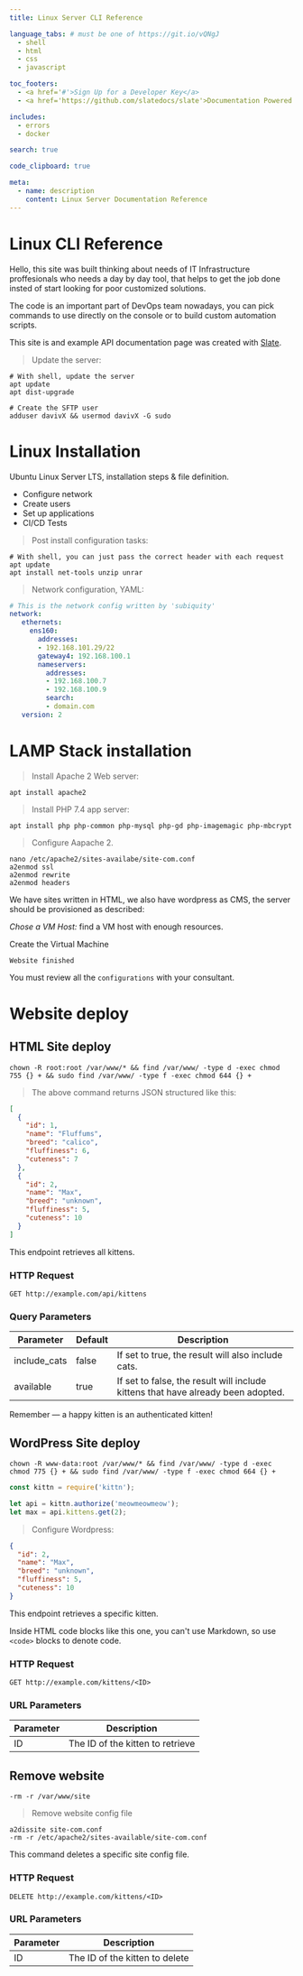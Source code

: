 ```yaml
---
title: Linux Server CLI Reference

language_tabs: # must be one of https://git.io/vQNgJ
  - shell
  - html
  - css
  - javascript

toc_footers:
  - <a href='#'>Sign Up for a Developer Key</a>
  - <a href='https://github.com/slatedocs/slate'>Documentation Powered by Slate</a>

includes:
  - errors
  - docker

search: true

code_clipboard: true

meta:
  - name: description
    content: Linux Server Documentation Reference
---
```


# Linux CLI Reference

Hello, this site was built thinking about needs of IT Infrastructure proffesionals who needs a day by day tool, that helps to get the job done insted of start looking for poor customized solutions.

The code is an important part of DevOps team nowadays, you can pick commands to use directly on the console or to build custom automation scripts.

This site is and example API documentation page was created with [Slate](https://github.com/slatedocs/slate).

> Update the server:

```shell
# With shell, update the server
apt update
apt dist-upgrade

# Create the SFTP user
adduser davivX && usermod davivX -G sudo
```

# Linux Installation

Ubuntu Linux Server LTS, installation steps & file definition.

- Configure network
- Create users
- Set up applications
- CI/CD Tests

> Post install configuration tasks:

```shell
# With shell, you can just pass the correct header with each request
apt update
apt install net-tools unzip unrar
```

> Network configuration, YAML:

```yaml
# This is the network config written by 'subiquity'
network:
   ethernets:
     ens160:
       addresses:
       - 192.168.101.29/22
       gateway4: 192.168.100.1
       nameservers:
         addresses:
         - 192.168.100.7
         - 192.168.100.9
         search:
         - domain.com
   version: 2
```



# LAMP Stack installation

> Install Apache 2 Web server:

```shell
apt install apache2
```

> Install PHP 7.4 app server:

```shell
apt install php php-common php-mysql php-gd php-imagemagic php-mbcrypt
```

> Configure Aapache 2.

```shell
nano /etc/apache2/sites-availabe/site-com.conf
a2enmod ssl
a2enmod rewrite
a2enmod headers
```

We have sites written in HTML, we also have wordpress as CMS, the server should be provisioned as described:

*Chose a VM Host:* find a VM host with enough resources.

Create the Virtual Machine

`Website finished`

<aside class="notice">
You must review all the <code>configurations</code> with your consultant.
</aside>

# Website deploy

## HTML Site deploy


```shell
chown -R root:root /var/www/* && find /var/www/ -type d -exec chmod 755 {} + && sudo find /var/www/ -type f -exec chmod 644 {} +
```

> The above command returns JSON structured like this:

```json
[
  {
    "id": 1,
    "name": "Fluffums",
    "breed": "calico",
    "fluffiness": 6,
    "cuteness": 7
  },
  {
    "id": 2,
    "name": "Max",
    "breed": "unknown",
    "fluffiness": 5,
    "cuteness": 10
  }
]
```

This endpoint retrieves all kittens.

### HTTP Request

`GET http://example.com/api/kittens`

### Query Parameters

Parameter | Default | Description
--------- | ------- | -----------
include_cats | false | If set to true, the result will also include cats.
available | true | If set to false, the result will include kittens that have already been adopted.

<aside class="success">
Remember — a happy kitten is an authenticated kitten!
</aside>

## WordPress Site deploy

```shell
chown -R www-data:root /var/www/* && find /var/www/ -type d -exec chmod 775 {} + && sudo find /var/www/ -type f -exec chmod 664 {} +
```

```javascript
const kittn = require('kittn');

let api = kittn.authorize('meowmeowmeow');
let max = api.kittens.get(2);
```

> Configure Wordpress:

```json
{
  "id": 2,
  "name": "Max",
  "breed": "unknown",
  "fluffiness": 5,
  "cuteness": 10
}
```

This endpoint retrieves a specific kitten.

<aside class="warning">Inside HTML code blocks like this one, you can't use Markdown, so use <code>&lt;code&gt;</code> blocks to denote code.</aside>

### HTTP Request

`GET http://example.com/kittens/<ID>`

### URL Parameters

Parameter | Description
--------- | -----------
ID | The ID of the kitten to retrieve

## Remove website

```shell
-rm -r /var/www/site
```

> Remove website config file

```shell
a2dissite site-com.conf
-rm -r /etc/apache2/sites-available/site-com.conf
```

This command deletes a specific site config file.

### HTTP Request

`DELETE http://example.com/kittens/<ID>`

### URL Parameters

Parameter | Description
--------- | -----------
ID | The ID of the kitten to delete
